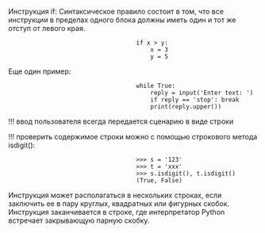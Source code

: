 Инструкция if:
Синтаксическое правило состоит в том, что все инструкции в пределах одного блока должны иметь один и тот же отступ от левого края. 

                                        if x > y:
                                            x = 3
                                            y = 5
                                        
Еще один пример:

                                        while True:
                                            reply = input('Enter text: ')
                                            if reply == 'stop': break
                                            print(reply.upper())

!!! ввод пользователя всегда передается сценарию в виде строки

!!! проверить содержимое строки можно с помощью строкового метода isdigit():

                                        >>> s = '123'
                                        >>> t = 'xxx'
                                        >>> s.isdigit(), t.isdigit()
                                        (True, False)

Инструкция может располагаться в нескольких строках, если заключить ее в пару круглых, квадратных или фигурных скобок.  Инструкция заканчивается в строке, где интерпретатор Python встречает закрывающую парную скобку.